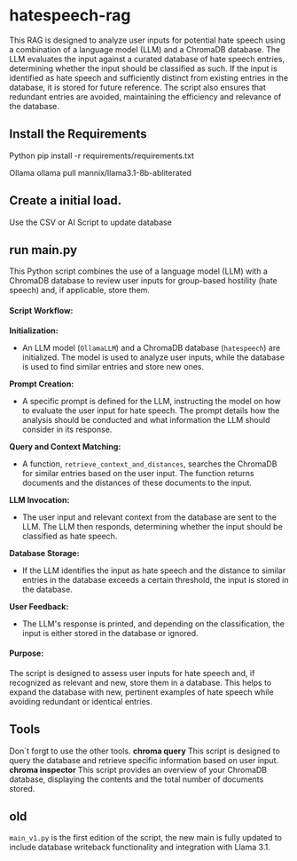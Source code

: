 # hatespeech-rag
This RAG is designed to analyze user inputs for potential hate speech using a combination of a language model (LLM) and a ChromaDB database. The LLM evaluates the input against a curated database of hate speech entries, determining whether the input should be classified as such. If the input is identified as hate speech and sufficiently distinct from existing entries in the database, it is stored for future reference. The script also ensures that redundant entries are avoided, maintaining the efficiency and relevance of the database.

## Install the Requirements

Python
pip install -r requirements/requirements.txt

Ollama
ollama pull mannix/llama3.1-8b-abliterated

## Create a initial load.
Use the CSV or AI Script to update database

## run main.py

This Python script combines the use of a language model (LLM) with a ChromaDB database to review user inputs for group-based hostility (hate speech) and, if applicable, store them.

#### Script Workflow:

 **Initialization:**
   - An LLM model (`OllamaLLM`) and a ChromaDB database (`hatespeech`) are initialized. The model is used to analyze user inputs, while the database is used to find similar entries and store new ones.

 **Prompt Creation:**
   - A specific prompt is defined for the LLM, instructing the model on how to evaluate the user input for hate speech. The prompt details how the analysis should be conducted and what information the LLM should consider in its response.

 **Query and Context Matching:**
   - A function, `retrieve_context_and_distances`, searches the ChromaDB for similar entries based on the user input. The function returns documents and the distances of these documents to the input.

 **LLM Invocation:**
   - The user input and relevant context from the database are sent to the LLM. The LLM then responds, determining whether the input should be classified as hate speech.

 **Database Storage:**
   - If the LLM identifies the input as hate speech and the distance to similar entries in the database exceeds a certain threshold, the input is stored in the database.

 **User Feedback:**
   - The LLM's response is printed, and depending on the classification, the input is either stored in the database or ignored.

#### Purpose:
The script is designed to assess user inputs for hate speech and, if recognized as relevant and new, store them in a database. This helps to expand the database with new, pertinent examples of hate speech while avoiding redundant or identical entries.

## Tools
Don`t forgt to use the other tools.
**chroma query**
This script is designed to query the database and retrieve specific information based on user input.
**chroma inspector**
This script provides an overview of your ChromaDB database, displaying the contents and the total number of documents stored.

## old
`main_v1.py` is the first edition of the script, the new main is fully updated to include database writeback functionality and integration with Llama 3.1.
